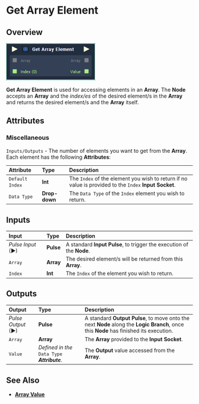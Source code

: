 # Get Array Element

## Overview

![The Get Array Element Node.](../../.gitbook/assets/get-array-element.PNG)

**Get Array Element** is used for accessing elements in an **Array**. The **Node** accepts an **Array** and the _index/es_ of the desired element/s in the **Array** and returns the desired element/s and the **Array** itself.

## Attributes

### Miscellaneous

`Inputs/Outputs` - The number of elements you want to get from the **Array**. Each element has the following **Attributes**:

| Attribute | Type | Description |
| :--- | :--- | :--- |
| `Default Index` | **Int** | The `Index` of the element you wish to return if no value is provided to the `Index` **Input** **Socket**. |
| `Data Type` | **Drop-down** | The `Data Type` of the `Index` element you wish to return. |

## Inputs

| Input | Type | Description |
| :--- | :--- | :--- |
| _Pulse Input_ \(►\) | **Pulse** | A standard **Input Pulse**, to trigger the execution of the **Node**. |
| `Array` | **Array** | The desired element/s will be returned from this **Array**. |
| `Index` | **Int** | The `Index` of the element you wish to return. |

## Outputs

| Output | Type | Description |
| :--- | :--- | :--- |
| _Pulse Output_ \(►\) | **Pulse** | A standard **Output Pulse**, to move onto the next **Node** along the **Logic Branch**, once this **Node** has finished its execution. |
| `Array` | **Array** | The **Array** provided to the **Input** **Socket**. |
| `Value` | _Defined in the_ `Data Type` _**Attribute**_. | The **Output** value accessed from the **Array**. |

## See Also

* [**Array Value**](array-value.md)

